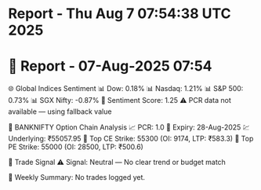 # Report - Thu Aug  7 07:54:38 UTC 2025
# 📅 Report - 07-Aug-2025 07:54

🌐 Global Indices Sentiment
📊 Dow: 0.18%
📊 Nasdaq: 1.21%
📊 S&P 500: 0.73%
📊 SGX Nifty: -0.87%
🧭 Sentiment Score: 1.25
⚠️ PCR data not available — using fallback value

📘 BANKNIFTY Option Chain Analysis
📈 PCR: 1.0
📆 Expiry: 28-Aug-2025
💹 Underlying: ₹55057.95
🔢 Top CE Strike: 55300 (OI: 9174, LTP: ₹583.3)
🔢 Top PE Strike: 55000 (OI: 28500, LTP: ₹500.6)

📍 Trade Signal
⚠️ Signal: Neutral — No clear trend or budget match

📅 Weekly Summary: No trades logged yet.
